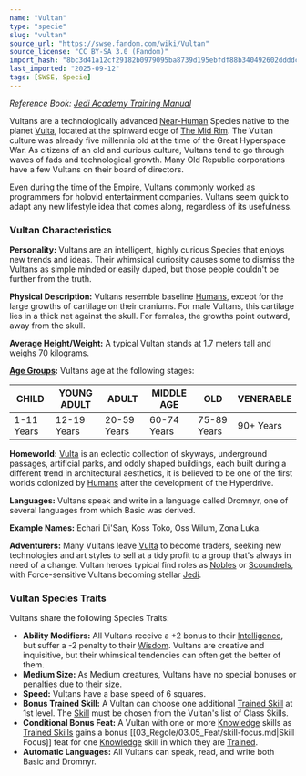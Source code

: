 ```yaml
---
name: "Vultan"
type: "specie"
slug: "vultan"
source_url: "https://swse.fandom.com/wiki/Vultan"
source_license: "CC BY-SA 3.0 (Fandom)"
import_hash: "8bc3d41a12cf29182b0979095ba8739d195ebfdf88b340492602ddddcf2ea99a"
last_imported: "2025-09-12"
tags: [SWSE, Specie]
---
```

*Reference Book: [Jedi Academy Training Manual](https://swse.fandom.com/wiki/Star_Wars_Saga_Edition_Jedi_Academy_Training_Manual)*

Vultans are a technologically advanced [Near-Human](https://swse.fandom.com/wiki/Near-Human) Species native to the planet [Vulta](https://swse.fandom.com/wiki/Vulta), located at the spinward edge of [The Mid Rim](https://swse.fandom.com/wiki/The_Mid_Rim). The Vultan culture was already five millennia old at the time of the Great Hyperspace War. As citizens of an old and curious culture, Vultans tend to go through waves of fads and technological growth. Many Old Republic corporations have a few Vultans on their board of directors. 

Even during the time of the Empire, Vultans commonly worked as programmers for holovid entertainment companies. Vultans seem quick to adapt any new lifestyle idea that comes along, regardless of its usefulness.

### Vultan Characteristics

**Personality:** Vultans are an intelligent, highly curious Species that enjoys new trends and ideas. Their whimsical curiosity causes some to dismiss the Vultans as simple minded or easily duped, but those people couldn't be further from the truth.

**Physical Description:** Vultans resemble baseline [Humans](https://swse.fandom.com/wiki/Humans), except for the large growths of cartilage on their craniums. For male Vultans, this cartilage lies in a thick net against the skull. For females, the growths point outward, away from the skull.

**Average Height/Weight:** A typical Vultan stands at 1.7 meters tall and weighs 70 kilograms.

**[Age Groups](https://swse.fandom.com/wiki/Age_Groups):** Vultans age at the following stages:

| CHILD | YOUNG ADULT | ADULT | MIDDLE AGE | OLD | VENERABLE |
| --- | --- | --- | --- | --- | --- |
| 1-11 Years | 12-19 Years | 20-59 Years | 60-74 Years | 75-89 Years | 90+ Years |

**Homeworld:** [Vulta](https://swse.fandom.com/wiki/Vulta) is an eclectic collection of skyways, underground passages, artificial parks, and oddly shaped buildings, each built during a different trend in architectural aesthetics, it is believed to be one of the first worlds colonized by [Humans](https://swse.fandom.com/wiki/Humans) after the development of the Hyperdrive.

**Languages:** Vultans speak and write in a language called Dromnyr, one of several languages from which Basic was derived.

**Example Names:** Echari Di'San, Koss Toko, Oss Wilum, Zona Luka.

**Adventurers:** Many Vultans leave [Vulta](https://swse.fandom.com/wiki/Vulta) to become traders, seeking new technologies and art styles to sell at a tidy profit to a group that's always in need of a change. Vultan heroes typical find roles as [Nobles](https://swse.fandom.com/wiki/Nobles) or [Scoundrels](https://swse.fandom.com/wiki/Scoundrels), with Force-sensitive Vultans becoming stellar [Jedi](https://swse.fandom.com/wiki/Jedi).

### Vultan Species Traits
Vultans share the following Species Traits:
- **Ability Modifiers:** All Vultans receive a +2 bonus to their [Intelligence](https://swse.fandom.com/wiki/Intelligence), but suffer a -2 penalty to their [Wisdom](https://swse.fandom.com/wiki/Wisdom). Vultans are creative and inquisitive, but their whimsical tendencies can often get the better of them.
- **Medium Size:** As Medium creatures, Vultans have no special bonuses or penalties due to their size.
- **Speed:** Vultans have a base speed of 6 squares.
- **Bonus Trained Skill:** A Vultan can choose one additional [Trained Skill](https://swse.fandom.com/wiki/Trained_Skill) at 1st level. The [Skill](https://swse.fandom.com/wiki/Skill) must be chosen from the Vultan's list of Class Skills.
- **Conditional Bonus Feat:** A Vultan with one or more [Knowledge](https://swse.fandom.com/wiki/Knowledge) skills as [Trained Skills](https://swse.fandom.com/wiki/Trained_Skills) gains a bonus [[03_Regole/03.05_Feat/skill-focus.md|Skill Focus]] feat for one [Knowledge](https://swse.fandom.com/wiki/Knowledge) skill in which they are [Trained](https://swse.fandom.com/wiki/Trained).
- **Automatic Languages:** All Vultans can speak, read, and write both Basic and Dromnyr.
